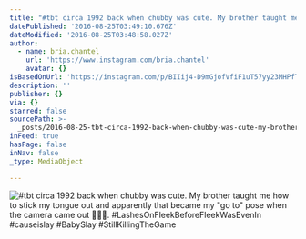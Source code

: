 ```yaml
---
title: "#tbt circa 1992 back when chubby was cute. My brother taught me how to stick my tongue out and apparently that became my \"go to\" pose when the camera came out \uD83D\uDE02\uD83D\uDE02\uD83D\uDE1C. #LashesOnFleekBeforeFleekWasEvenIn #causeislay #BabySlay #StillKillingTheGame"
datePublished: '2016-08-25T03:49:10.676Z'
dateModified: '2016-08-25T03:48:58.027Z'
author:
  - name: bria.chantel
    url: 'https://www.instagram.com/bria.chantel'
    avatar: {}
isBasedOnUrl: 'https://instagram.com/p/BIIij4-D9mGjofVfiF1uT57yy23MHPfTqMaarY0/'
description: ''
publisher: {}
via: {}
starred: false
sourcePath: >-
  _posts/2016-08-25-tbt-circa-1992-back-when-chubby-was-cute-my-brother-taught.md
inFeed: true
hasPage: false
inNav: false
_type: MediaObject

---
```

![#tbt circa 1992 back when chubby was cute. My brother taught me how to stick my tongue out and apparently that became my "go to" pose when the camera came out . #LashesOnFleekBeforeFleekWasEvenIn #causeislay #BabySlay #StillKillingTheGame](https://scontent.cdninstagram.com/t51.2885-15/s640x640/sh0.08/e35/13774612_150730345352838_1624913643_n.jpg?ig_cache_key=MTI5OTQ0MDQ5MjQzMDIxOTY1NA%3D%3D.2)